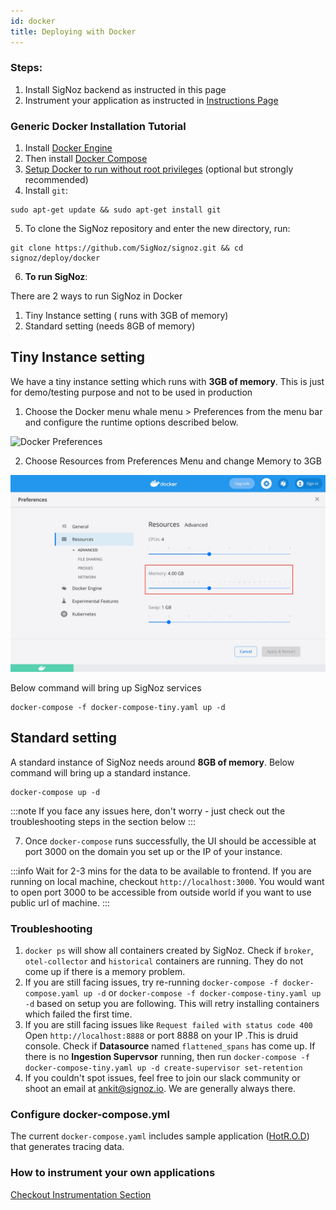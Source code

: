```yaml
---
id: docker
title: Deploying with Docker
---
```


### Steps:

1. Install SigNoz backend as instructed in this page
2. Instrument your application as instructed in [Instructions Page](/docs/instrumentation/overview)

### Generic Docker Installation Tutorial

1. Install [Docker Engine](https://docs.docker.com/engine/install/ubuntu)
2. Then install [Docker Compose](https://docs.docker.com/compose/install/)
3. [Setup Docker to run without root privileges](https://docs.docker.com/engine/install/linux-postinstall/#manage-docker-as-a-non-root-user) (optional but strongly recommended)
4. Install `git`:

```console
sudo apt-get update && sudo apt-get install git
```

5. To clone the SigNoz repository and enter the new directory, run:

```console
git clone https://github.com/SigNoz/signoz.git && cd signoz/deploy/docker
```

6. **To run SigNoz**:

There are 2 ways to run SigNoz in Docker

1. Tiny Instance setting ( runs with 3GB of memory)
2. Standard setting (needs 8GB of memory)

## Tiny Instance setting

We have a tiny instance setting which runs with **3GB of memory**. This is just for demo/testing purpose and not to be used in production

1. Choose the Docker menu whale menu > Preferences from the menu bar and configure the runtime options described below.

![Docker Preferences](https://docs.docker.com/docker-for-mac/images/menu/prefs.png)

2. Choose Resources from Preferences Menu and change Memory to 3GB

![Docker Resource Preferences](../../static/img/docker_preferences.jpeg)

Below command will bring up SigNoz services

```console
docker-compose -f docker-compose-tiny.yaml up -d
```

## Standard setting

A standard instance of SigNoz needs around **8GB of memory**. Below command will bring up a standard instance.

```console
docker-compose up -d
```

:::note
If you face any issues here, don't worry - just check out the troubleshooting steps in the section below
:::

7. Once `docker-compose` runs successfully, the UI should be accessible at port 3000 on the domain you set up or the IP of your instance.

:::info
Wait for 2-3 mins for the data to be available to frontend. If you are running on local machine, checkout `http://localhost:3000`.
You would want to open port 3000 to be accessible from outside world if you want to use public url of machine.
:::

### Troubleshooting

1. `docker ps` will show all containers created by SigNoz. Check if `broker`, `otel-collector` and `historical` containers are running. They do not come up if there is a memory problem.
2. If you are still facing issues, try re-running `docker-compose -f docker-compose.yaml up -d` or `docker-compose -f docker-compose-tiny.yaml up -d` based on setup you are following. This will retry installing containers which failed the first time.
3. If you are still facing issues like `Request failed with status code 400` Open `http://localhost:8888` or port 8888 on your IP .This is druid console. Check if **Datasource** named `flattened_spans` has come up. If there is no **Ingestion Supervsor** running, then run `docker-compose -f docker-compose-tiny.yaml up -d create-supervisor set-retention`
4. If you couldn't spot issues, feel free to join our slack community or shoot an email at ankit@signoz.io. We are generally always there.

### Configure docker-compose.yml

The current `docker-compose.yaml` includes sample application ([HotR.O.D](https://github.com/jaegertracing/jaeger/tree/master/examples/hotrod)) that generates tracing data.

### How to instrument your own applications

[Checkout Instrumentation Section](/docs/instrumentation/overview)
